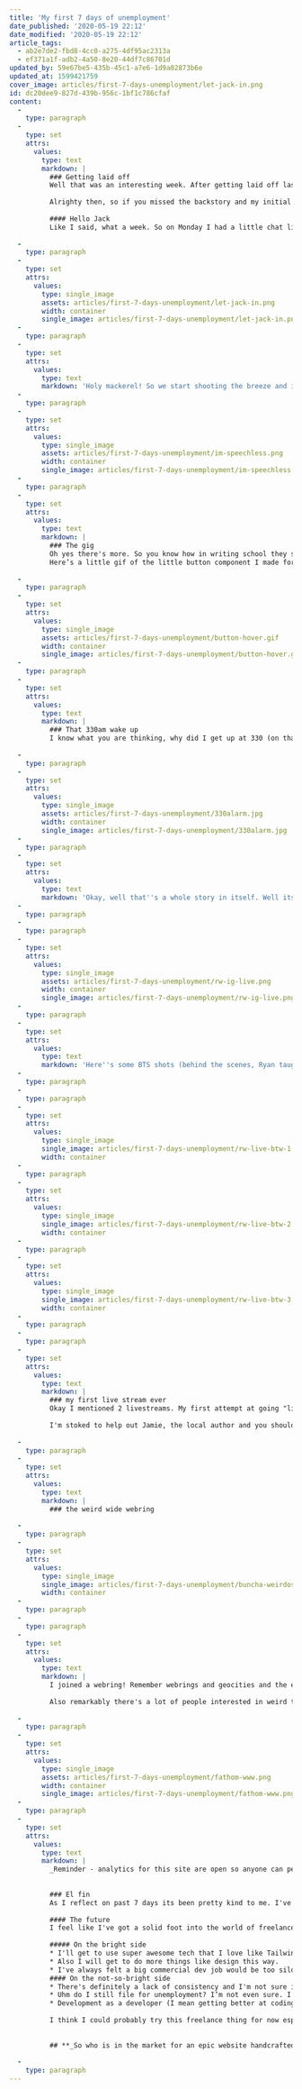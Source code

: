 ```yaml
---
title: 'My first 7 days of unemployment'
date_published: '2020-05-19 22:12'
date_modified: '2020-05-19 22:12'
article_tags:
  - ab2e7de2-fbd8-4cc0-a275-4df95ac2313a
  - ef371a1f-adb2-4a50-8e20-44df7c86701d
updated_by: 59e67be5-435b-45c1-a7e6-1d9a02873b6e
updated_at: 1599421759
cover_image: articles/first-7-days-unemployment/let-jack-in.png
id: dc20dee9-827d-439b-956c-1bf1c786cfaf
content:
  -
    type: paragraph
  -
    type: set
    attrs:
      values:
        type: text
        markdown: |
          ### Getting laid off
          Well that was an interesting week. After getting laid off last Wednesday it's been an interesting ride that included meeting my internet hero, getting up 330am one day, joining the weird wide web, and 2 live streams over Instagram. Sound intriguing? Read on my friend, read on.
          
          Alrighty then, so if you missed the backstory and my initial feelings (theres that f word again) and thoughts after getting laid off, hit [this link](/posts/2020/05/day-1-unemployment/) to read some words by yours truly. Okay, now back to now.
          
          #### Hello Jack
          Like I said, what a week. So on Monday I had a little chat lined up with Braden who runs [Romega Digital](https://romegadigital.com/); a dev shop that needed some development help in Vue and Tailwind. Perfect! Because I basically like Tailwind more than milk and cereal (which I can't live without) I jumped at the chance to talk to him. So we got to chatting. I explained a tale about Laracon last year... Basically I almost went even though I'm a front-end developer because I wanted to witness [Jack McDade](https://jackmcdade.com/)'s super epic full vaporwave design makeover (see it preserved [here](http://2019.laracon.us/)). That started an avalanche of compliments about how Jack inspires me with his designs, writing prowess, online quirkiness, business philosophies and product (yada yada yada, yeah he's my hero). So Braden "hold on a second" ... I hold on, not sure what's going on and then BOOM 💥 💥 I fall out my chair when I see this:
          
  -
    type: paragraph
  -
    type: set
    attrs:
      values:
        type: single_image
        assets: articles/first-7-days-unemployment/let-jack-in.png
        width: container
        single_image: articles/first-7-days-unemployment/let-jack-in.png
  -
    type: paragraph
  -
    type: set
    attrs:
      values:
        type: text
        markdown: 'Holy mackerel! So we start shooting the breeze and its incredible. And by that I mean I sit there completely speechless and stunned while Braden and Jack catch up. What. A. Monday. It probably goes without saying but big shout out to Jack for being extra rad and joining us!'
  -
    type: paragraph
  -
    type: set
    attrs:
      values:
        type: single_image
        assets: articles/first-7-days-unemployment/im-speechless.png
        width: container
        single_image: articles/first-7-days-unemployment/im-speechless.png
  -
    type: paragraph
  -
    type: set
    attrs:
      values:
        type: text
        markdown: |
          ### The gig
          Oh yes there's more. So you know how in writing school they say save the best thing for last? (Full disclosure I didn't go to writing school but I can only imagine some wily professor in a twead jacket saying such a thing because all the books I've ever read get better as you go.) Well I just did the opposite of that. Meeting Jack was my highlight of my week nay-month-nay-year? Almost makes losing all my income worth it. Almost! Anyways I digress... so I'm building some stuff in Tailwind and Vue.js for Braden as a freelance developer and that's pretty cool. Woohoo income! Woohoo freelance developer life!
          Here’s a little gif of the little button component I made for this project I’m working on aka my first freelance work: 
          
  -
    type: paragraph
  -
    type: set
    attrs:
      values:
        type: single_image
        assets: articles/first-7-days-unemployment/button-hover.gif
        width: container
        single_image: articles/first-7-days-unemployment/button-hover.gif
  -
    type: paragraph
  -
    type: set
    attrs:
      values:
        type: text
        markdown: |
          ### That 330am wake up
          I know what you are thinking, why did I get up at 330 (on that Monday)?
          
  -
    type: paragraph
  -
    type: set
    attrs:
      values:
        type: single_image
        assets: articles/first-7-days-unemployment/330alarm.jpg
        width: container
        single_image: articles/first-7-days-unemployment/330alarm.jpg
  -
    type: paragraph
  -
    type: set
    attrs:
      values:
        type: text
        markdown: 'Okay, well that''s a whole story in itself. Well its a short story (editor note: not so short). Basically I went sunrise Mountain chasing. For those that don’t know I founded and run this little company called [Rainier Watch](https://rainierwatch.com). The whole idea is to share when Mount Rainier is out in our area because it''s the best thing since soft butter. Oh and I design and sell epic apparel. For some reason I decided I would spend my first Monday after getting laid off chasing the sunrise and live streaming it to the RW followers on the gram. I definitely picked the wrong time of year to do this thing though because sunrise is between 5 and 530 am. And I was driving an hour south to get a closer view. Well we did the darned thing ([Ryan](https://instagram.com/rivryan_photography), a rocking local photographer met up with me). So yeah we found a top secret local spot and did some Rainier watching at 5am-ish when the sun rose. It was grand but holy cow it was early. [Watch the replay on IG TV here](https://www.instagram.com/tv/CAVInJ7jsnQ/)'
  -
    type: paragraph
  -
    type: paragraph
  -
    type: set
    attrs:
      values:
        type: single_image
        assets: articles/first-7-days-unemployment/rw-ig-live.png
        width: container
        single_image: articles/first-7-days-unemployment/rw-ig-live.png
  -
    type: paragraph
  -
    type: set
    attrs:
      values:
        type: text
        markdown: 'Here''s some BTS shots (behind the scenes, Ryan taught me a hip new phrase):'
  -
    type: paragraph
  -
    type: paragraph
  -
    type: set
    attrs:
      values:
        type: single_image
        single_image: articles/first-7-days-unemployment/rw-live-btw-1.jpg
        width: container
  -
    type: paragraph
  -
    type: set
    attrs:
      values:
        type: single_image
        single_image: articles/first-7-days-unemployment/rw-live-btw-2.jpg
        width: container
  -
    type: paragraph
  -
    type: set
    attrs:
      values:
        type: single_image
        single_image: articles/first-7-days-unemployment/rw-live-btw-3.jpg
        width: container
  -
    type: paragraph
  -
    type: paragraph
  -
    type: set
    attrs:
      values:
        type: text
        markdown: |
          ### my first live stream ever
          Okay I mentioned 2 livestreams. My first attempt at going "live" was last Thursday and I was quite nervous. Via RW, I'd been talking with a local author who wrote a book about a woman who wants to be the first woman to summit Rainier and she had sent me some signed copies to give away. So I decided to do a live unboxing of the boxes! What could go wrong?! Besides the first stream not uploaded/saved and me sitting in a pool of water it was a success! And because I didn't upload or save it correctly no one will ever know. So I filmed another take and you can see it [here](https://www.instagram.com/tv/CAMOKT3AAd4/).
          
          I'm stoked to help out Jamie, the local author and you should definitely check out her [website](https://jamiemcgillen.com/) and book!
          
  -
    type: paragraph
  -
    type: set
    attrs:
      values:
        type: text
        markdown: |
          ### the weird wide webring
          
  -
    type: paragraph
  -
    type: set
    attrs:
      values:
        type: single_image
        single_image: articles/first-7-days-unemployment/buncha-weirdos.png
        width: container
  -
    type: paragraph
  -
    type: paragraph
  -
    type: set
    attrs:
      values:
        type: text
        markdown: |
          I joined a webring! Remember webrings and geocities and the early days of the Internet in the 90s? Yeah me neither. But Jack swears they were a thing and so he started a webring to keep the web weird. When I saw it Monday (before actually meeting him), I joined up! Gotta keep things weird! Check out the whole ring [here](https://weirdwidewebring.net/)
          
          Also remarkably there's a lot of people interested in weird things it would appear. Here's my web traffic:
          
  -
    type: paragraph
  -
    type: set
    attrs:
      values:
        type: single_image
        assets: articles/first-7-days-unemployment/fathom-www.png
        width: container
        single_image: articles/first-7-days-unemployment/fathom-www.png
  -
    type: paragraph
  -
    type: set
    attrs:
      values:
        type: text
        markdown: |
          _Reminder - analytics for this site are open so anyone can peruse. [Smash this](/analytics) to view:_
          
          
          ### El fin
          As I reflect on past 7 days its been pretty kind to me. I've got a number of leads out there and I've been utterly humbled by the about of people who have reached out and offered condolences and/or help. You all are amazing and I thank you! My leads are plentiful and its almost overwhelming to try and stay current with answering emails,  LinkedIn messages, and text messages. 😚😚
          
          #### The future
          I feel like I've got a solid foot into the world of freelance development which has many advantages and disadvantages.
          
          ##### On the bright side
          * I'll get to use super awesome tech that I love like Tailwind CSS and Vue.js and work my own schedule.
          * Also I will get to do more things like design this way.
          * I've always felt a big commercial dev job would be too silo’ed for me and might stiffle my creativity.
          #### On the not-so-bright side
          * There's definitely a lack of consistency and I'm not sure if it's what I want to do with my life.
          * Uhm do I still file for unemployment? I’m not even sure. I must research further. 📚
          * Development as a developer (I mean getting better at coding) might come slower. Sidenote on that is I've never been sure coding is what I want 100% because I enjoy design, product and strategy as well).
          
          I think I could probably try this freelance thing for now especially with our puppy (br#eaking news!) coming next month and see how it plays out.
          
          
          ## **_So who is in the market for an epic website handcrafted with lots of tender love, and care?_**
          
  -
    type: paragraph
---
```

